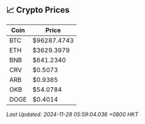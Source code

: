 ## 📈 Crypto Prices

| Coin | Price |
| ---- | ----- |
| BTC | $96287.4743 |
| ETH | $3629.3979 |
| BNB | $641.2340 |
| CRV | $0.5073 |
| ARB | $0.9385 |
| OKB | $54.0784 |
| DOGE | $0.4014 |

_Last Updated: 2024-11-28 05:59:04.036 +0800 HKT_